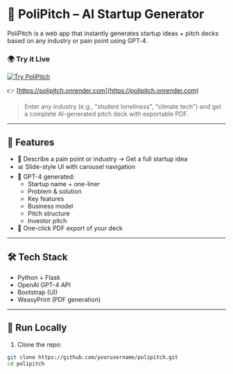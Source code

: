 # 🚀 PoliPitch – AI Startup Generator

PoliPitch is a web app that instantly generates startup ideas + pitch decks based on any industry or pain point using GPT‑4.

### 🌍 Try it Live
[![Try PoliPitch](https://img.shields.io/badge/Try%20PoliPitch-Live%20Demo-brightgreen?style=for-the-badge&logo=rocket)](https://polipitch.onrender.com)

👉 [https://polipitch.onrender.com](https://polipitch.onrender.com)

> Enter any industry (e.g., "student loneliness", "climate tech") and get a complete AI-generated pitch deck with exportable PDF.


---

## 🔧 Features

- 🎯 Describe a pain point or industry → Get a full startup idea
- 📊 Slide-style UI with carousel navigation
- 🧠 GPT-4 generated:
  - Startup name + one-liner
  - Problem & solution
  - Key features
  - Business model
  - Pitch structure
  - Investor pitch
- 📄 One-click PDF export of your deck

---

## 🛠 Tech Stack

- Python + Flask
- OpenAI GPT-4 API
- Bootstrap (UI)
- WeasyPrint (PDF generation)

---

## 🚀 Run Locally

1. Clone the repo:

```bash
git clone https://github.com/yourusername/polipitch.git
cd polipitch
